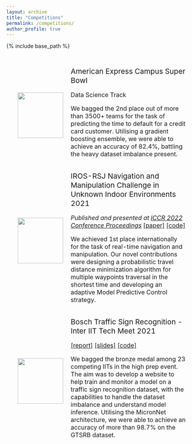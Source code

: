 ```yaml
---
layout: archive
title: "Competitions"
permalink: /competitions/
author_profile: true
---
```


{% include base_path %}

<table border=0 class="bg_colour" style="padding:20px;width:100%;border:0px;border-spacing:0px;border-collapse:separate;margin-right:auto;margin-left:auto;">
    <tbody>
        <tr>
            <td style="border:none;padding:10px;width:25%;vertical-align:middle">
                <div class="one">
                    <img src='https://karan-uppal3.github.io/images/Amex.jpg' width="120">
                </div>
            </td>
            <td style="border:none;padding:10px;width:75%;vertical-align:top">
                <papertitle><big>American Express Campus Super Bowl</big></papertitle>
                <br>
                <p>
                Data Science Track
                </p>
                <p>
                    We bagged the 2nd place out of more than 3500+ teams for the task of predicting the time to default for a credit card customer. 
                    Utilising a gradient boosting ensemble, we were able to achieve an accuracy of 82.4%, battling the heavy dataset imbalance present.
                </p>
            </td>
        </tr>
        <tr>
            <td style="border:none;padding:10px;width:25%;vertical-align:middle">
                <div class="one">
                    <img src='https://karan-uppal3.github.io/images/IROS.png' width="120">
                </div>
            </td>
            <td style="border:none;padding:10px;width:75%;vertical-align:top">
                <papertitle><big>IROS-RSJ Navigation and Manipulation Challenge in Unknown Indoor Environments 2021</big></papertitle>
                <br>
                <p><em>Published and presented at <a href="http://www.iccr.net/">ICCR 2022 Conference Proceedings</a></em> <a href="https://arxiv.org/abs/2209.08663">[paper]</a> <a href="https://github.com/thisisjaskaran/multi-waypoint-indoor-navigation">[code]</a></p>
                <p>
                    We achieved 1st place internationally for the task of real-time navigation and manipulation. Our novel contributions were 
                    designing a probabilistic travel distance minimization algorithm for multiple waypoints traversal in the shortest time
                    and developing an adaptive Model Predictive Control strategy.
                </p>
            </td>
        </tr> 
        <tr>
            <td style="border:none;padding:10px;width:25%;vertical-align:middle">
                <div class="one">
                    <img src='https://karan-uppal3.github.io/images/InterIIT.png' width="120">
                </div>
            </td>
            <td style="border:none;padding:10px;width:75%;vertical-align:top">
                <papertitle><big>Bosch Traffic Sign Recognition - Inter IIT Tech Meet 2021</big></papertitle>
                <br>
                <p>
                <a href="https://docs.google.com/presentation/d/16OSg_8TV-wQE-AcC5EW-Ps2VyRgmTN0IcI9ad83_Zdk/edit?usp=sharing" target="_blank">[report]</a> <a href="https://docs.google.com/presentation/d/1K0q49oas5B8zeAQw4DGKnZdgiNqgWkfQtNnrooQZnaA/edit?usp=sharing" target="_blank">[slides]</a> <a href="https://github.com/yash12khandelwal/traffic_sign_interiit" target="_blank">[code]</a></p>
                <p>
                    We bagged the bronze medal among 23 competing IITs in the high prep event. 
                    The aim was to develop a website to help train and monitor a model on a traffic sign recognition dataset, 
                    with the capabilities to handle the dataset imbalance and understand model inference.         
                    Utilising the MicronNet architecture, we were able to achieve an accuracy of more than 98.7% on the GTSRB dataset.
                </p>
            </td>
        </tr> 
    </tbody>
</table>